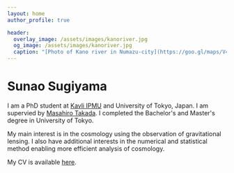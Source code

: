 ```yaml
---
layout: home
author_profile: true

header:
  overlay_image: /assets/images/kanoriver.jpg
  og_image: /assets/images/kanoriver.jpg
  caption: "[Photo of Kano river in Numazu-city](https://goo.gl/maps/V4UHTCuGnZuw9uxo9)"
---
```


# Sunao Sugiyama

I am a PhD student at [Kavli IPMU](https://www.ipmu.jp/en) and University of Tokyo, Japan.
I am supervied by [Masahiro Takada](https://db.ipmu.jp/member/personal/698en.html). I completed the Bachelor's and Master's degree in University of Tokyo.

My main interest is in the cosmology using the observation of gravitational lensing. I also have additional interests in the numerical and statistical method enabling more efficient analysis of cosmology.

My CV is available [here](https://github.com/git-sunao/cv/blob/main/cv.pdf).
